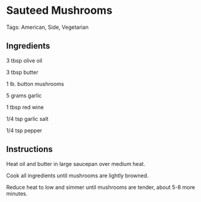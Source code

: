 # Sauteed Mushrooms

Tags: American, Side, Vegetarian



## Ingredients

3 tbsp olive oil

3 tbsp butter

1 lb. button mushrooms

5 grams garlic

1 tbsp red wine

1/4 tsp garlic salt

1/4 tsp pepper



## Instructions

Heat oil and butter in large saucepan over medium heat.

Cook all ingredients until mushrooms are lightly browned.

Reduce heat to low and simmer until mushrooms are tender, about 5-8 more minutes.
